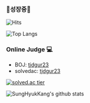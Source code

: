 <div align:center>

<h3>🌱성장중🌱</h3>

![Hits](https://hits.seeyoufarm.com/api/count/incr/badge.svg?url=https%3A%2F%2Fgithub.com%2FSungHyukKang%2FSungHyukKang&count_bg=%2306A1F1&title_bg=%23555555&icon=iconify.svg&icon_color=%23FFFFFF&title=hits&edge_flat=false)

![Top Langs](https://github-readme-stats.vercel.app/api/top-langs/?username=SungHyukKang&hide=jupyter%20notebook&layout=compact)

<h3>Online Judge 💻</h3>

* BOJ: [tjdgur23](http://icpc.me/tjdgur23)
* solvedac: [tjdgur23](https://solved.ac/profile/tjdgur23)
  
[![solved.ac tier](http://mazassumnida.wtf/api/generate_badge?boj=tjdgur23)](https://solved.ac/tjdgur23) 
 
![SungHyukKang's github stats](https://github-readme-stats.vercel.app/api?username=SungHyukKang&show_icons=true&theme=gruvbox)
</div>
